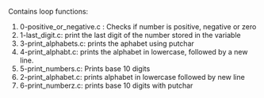 Contains loop functions:
1. 0-positive_or_negative.c : Checks if number is positive, negative or zero
2. 1-last_digit.c: print the last digit of the number stored in the variable
3. 3-print_alphabets.c: prints the aphabet using putchar
4. 4-print_alphabt.c:  prints the alphabet in lowercase, followed by a new line.
5. 5-print_numbers.c: Prints base 10 digits
6. 2-print_alphabet.c: prints alphabet in lowercase followed by new line
7. 6-print_numberz.c: prints base 10 digits with putchar
